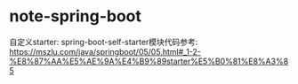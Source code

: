 # note-spring-boot
自定义starter: spring-boot-self-starter模块代码参考: https://mszlu.com/java/springboot/05/05.html#_1-2-%E8%87%AA%E5%AE%9A%E4%B9%89starter%E5%B0%81%E8%A3%85